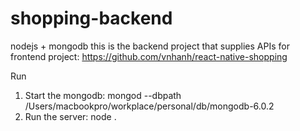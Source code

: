 # shopping-backend
nodejs + mongodb
this is the backend project that supplies APIs for frontend project: https://github.com/vnhanh/react-native-shopping

Run
1. Start the mongodb: mongod --dbpath  /Users/macbookpro/workplace/personal/db/mongodb-6.0.2
2. Run the server: node .